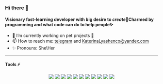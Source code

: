 ### Hi there 👋

#### Visionary fast-learning developer with big desire to *create*💫Charmed by programming and what code can do to help people✨

- 🌱 I’m currently working on pet projects 🐸
- 📫 How to reach me: [telegram](https://t.me/smitona) and KaterinaLyashenco@yandex.com
- ✨ Pronouns: She\Her

---
#### Tools ⚡
<div align="center">

  <img src="https://img.shields.io/badge/Python-black?style=for-the-badge&logo=Python&logoColor=DodgerBlue"/> <img src="https://img.shields.io/badge/Django-black?style=for-the-badge&logo=Django&logoColor=darkturquoise"/> <img src="https://img.shields.io/badge/Docker-black?style=for-the-badge&logo=Docker&logoColor=dodgerblue"/> <img src="https://img.shields.io/badge/Html5-black?style=for-the-badge&logo=Html5&logoColor=Peru"/> <img src="https://img.shields.io/badge/Postman-black?style=for-the-badge&logo=Postman&logoColor=Tomato"/>
  <img src="https://img.shields.io/badge/SQlite-black?style=for-the-badge&logo=SQlite&logoColor=cornflowerBlue"/> <img src="https://img.shields.io/badge/postgresql-black?style=for-the-badge&logo=postgresql&logoColor=Cyan"/>
  <img src="https://img.shields.io/badge/Celery-black?style=for-the-badge&logo=Celery&logoColor=darkturquoise"/> <img src="https://img.shields.io/badge/redis-black?style=for-the-badge&logo=redis&logoColor=white/"> <img src="https://img.shields.io/badge/FastAPI-black?style=for-the-badge&logo=FastAPI&logoColor=SpringGreen"/> <img src="https://img.shields.io/badge/MongoDB-black?style=for-the-badge&logo=MongoDB&logoColor=SpringGreen"/> 

</div>

